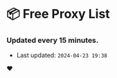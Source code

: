 # :package: Free Proxy List
### Updated every 15 minutes.

- Last updated: `2024-04-23 19:38`

:heart:
